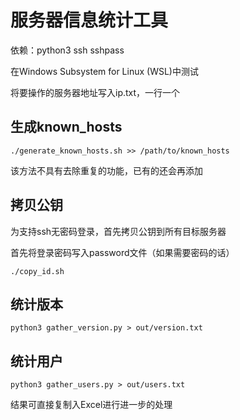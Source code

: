 # 服务器信息统计工具

依赖：python3 ssh sshpass

在Windows Subsystem for Linux (WSL)中测试

将要操作的服务器地址写入ip.txt，一行一个

## 生成known_hosts

```
./generate_known_hosts.sh >> /path/to/known_hosts
```
该方法不具有去除重复的功能，已有的还会再添加

## 拷贝公钥

为支持ssh无密码登录，首先拷贝公钥到所有目标服务器

首先将登录密码写入password文件（如果需要密码的话）

```
./copy_id.sh
```

## 统计版本

```
python3 gather_version.py > out/version.txt
```

## 统计用户

```
python3 gather_users.py > out/users.txt
```
结果可直接复制入Excel进行进一步的处理
